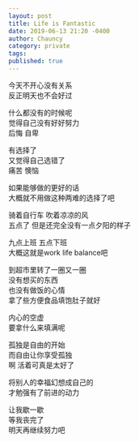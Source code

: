 ```yaml
---
layout: post
title: Life is Fantastic
date: 2019-06-13 21:20 -0400
author: Chauncy
category: private
tags: 
published: true
---
```


今天不开心没有关系  
反正明天也不会好过

什么都没有的时候呢  
觉得自己没有好好努力  
后悔 自卑  

有选择了  
又觉得自己选错了  
痛苦 懊恼  

如果能够做的更好的话  
大概就不用做这种两难的选择了吧  

骑着自行车 吹着凉凉的风  
五点了 但是还完全没有一点夕阳的样子

九点上班 五点下班   
大概这就是work life balance吧  

到超市里转了一圈又一圈  
没有想买的东西  
也没有做饭的心情  
拿了些方便食品填饱肚子就好  

内心的空虚  
要拿什么来填满呢  

孤独是自由的开始  
而自由让你享受孤独  
啊 活着可真是太好了  

将别人的幸福幻想成自己的  
才勉强有了前进的动力  

让我歇一歇  
等我丧完了  
明天再继续努力吧  
